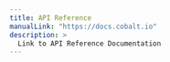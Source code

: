 ```yaml
---
title: API Reference
manualLink: "https://docs.cobalt.io"
description: >
  Link to API Reference Documentation
---
```

